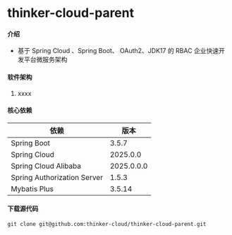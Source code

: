 # thinker-cloud-parent

#### 介绍

- 基于 Spring Cloud 、Spring Boot、 OAuth2、JDK17 的 RBAC 企业快速开发平台微服务架构

#### 软件架构

1.  xxxx

#### 核心依赖

| 依赖                          | 版本         |
|-----------------------------|------------|
| Spring Boot                 | 3.5.7      |
| Spring Cloud                | 2025.0.0   |
| Spring Cloud Alibaba        | 2025.0.0.0 |
| Spring Authorization Server | 1.5.3      |
| Mybatis Plus                | 3.5.14     |

#### 下载源代码

```shell
git clone git@github.com:thinker-cloud/thinker-cloud-parent.git
```
